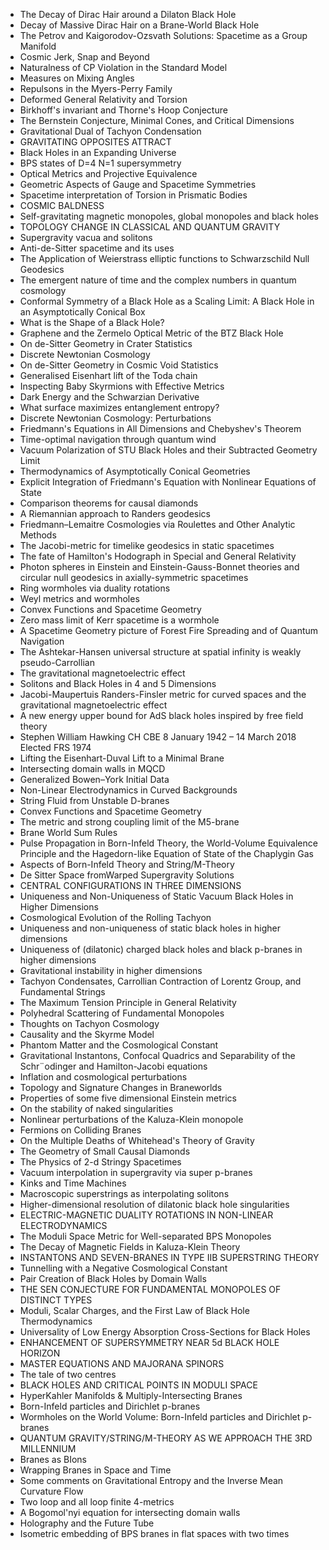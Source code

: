 

<ul>

                             

 <li><a target="_blank" href="https://github.com/manjunath5496/Gary-Gibbons-Publications/blob/master/gary(1).pdf" style="text-decoration:none;">The Decay of Dirac Hair around a Dilaton Black Hole</a></li>

 <li><a target="_blank" href="https://github.com/manjunath5496/Gary-Gibbons-Publications/blob/master/gary(2).pdf" style="text-decoration:none;">Decay of Massive Dirac Hair on a Brane-World Black Hole</a></li>

<li><a target="_blank" href="https://github.com/manjunath5496/Gary-Gibbons-Publications/blob/master/gary(3).pdf" style="text-decoration:none;">The Petrov and Kaigorodov-Ozsvath Solutions: Spacetime as a Group Manifold</a></li>
 <li><a target="_blank" href="https://github.com/manjunath5496/Gary-Gibbons-Publications/blob/master/gary(4).pdf" style="text-decoration:none;">Cosmic Jerk, Snap and Beyond</a></li>                              
<li><a target="_blank" href="https://github.com/manjunath5496/Gary-Gibbons-Publications/blob/master/gary(5).pdf" style="text-decoration:none;">Naturalness of CP Violation in the Standard Model</a></li>
<li><a target="_blank" href="https://github.com/manjunath5496/Gary-Gibbons-Publications/blob/master/gary(6).pdf" style="text-decoration:none;">Measures on Mixing Angles</a></li>
 <li><a target="_blank" href="https://github.com/manjunath5496/Gary-Gibbons-Publications/blob/master/gary(7).pdf" style="text-decoration:none;">Repulsons in the Myers-Perry Family</a></li>

 <li><a target="_blank" href="https://github.com/manjunath5496/Gary-Gibbons-Publications/blob/master/gary(8).pdf" style="text-decoration:none;"> Deformed General Relativity and Torsion </a></li>
   <li><a target="_blank" href="https://github.com/manjunath5496/Gary-Gibbons-Publications/blob/master/gary(9).pdf" style="text-decoration:none;">Birkhoff's invariant and Thorne's Hoop Conjecture</a></li>
  
   
 <li><a target="_blank" href="https://github.com/manjunath5496/Gary-Gibbons-Publications/blob/master/gary(10).pdf" style="text-decoration:none;">The Bernstein Conjecture, Minimal Cones, and Critical Dimensions</a></li>                              
<li><a target="_blank" href="https://github.com/manjunath5496/Gary-Gibbons-Publications/blob/master/gary(11).pdf" style="text-decoration:none;">Gravitational Dual of Tachyon Condensation</a></li>
<li><a target="_blank" href="https://github.com/manjunath5496/Gary-Gibbons-Publications/blob/master/gary(12).pdf" style="text-decoration:none;">GRAVITATING OPPOSITES ATTRACT</a></li>
<li><a target="_blank" href="https://github.com/manjunath5496/Gary-Gibbons-Publications/blob/master/gary(13).pdf" style="text-decoration:none;">Black Holes in an Expanding Universe</a></li>

<li><a target="_blank" href="https://github.com/manjunath5496/Gary-Gibbons-Publications/blob/master/gary(14).pdf" style="text-decoration:none;">BPS states of D=4 N=1 supersymmetry</a></li>
                              
<li><a target="_blank" href="https://github.com/manjunath5496/Gary-Gibbons-Publications/blob/master/gary(15).pdf" style="text-decoration:none;">Optical Metrics and Projective
Equivalence</a></li>

<li><a target="_blank" href="https://github.com/manjunath5496/Gary-Gibbons-Publications/blob/master/gary(16).pdf" style="text-decoration:none;">Geometric Aspects of Gauge and Spacetime Symmetries</a></li>

  <li><a target="_blank" href="https://github.com/manjunath5496/Gary-Gibbons-Publications/blob/master/gary(17).pdf" style="text-decoration:none;">Spacetime interpretation of Torsion in Prismatic Bodies</a></li>   
  
<li><a target="_blank" href="https://github.com/manjunath5496/Gary-Gibbons-Publications/blob/master/gary(18).pdf" style="text-decoration:none;">COSMIC BALDNESS</a></li> 

  
<li><a target="_blank" href="https://github.com/manjunath5496/Gary-Gibbons-Publications/blob/master/gary(19).pdf" style="text-decoration:none;">Self-gravitating magnetic monopoles, global monopoles and black holes</a></li> 

<li><a target="_blank" href="https://github.com/manjunath5496/Gary-Gibbons-Publications/blob/master/gary(20).pdf" style="text-decoration:none;">TOPOLOGY CHANGE IN CLASSICAL AND QUANTUM GRAVITY</a></li>

<li><a target="_blank" href="https://github.com/manjunath5496/Gary-Gibbons-Publications/blob/master/gary(21).pdf" style="text-decoration:none;">Supergravity vacua and solitons</a></li>
<li><a target="_blank" href="https://github.com/manjunath5496/Gary-Gibbons-Publications/blob/master/gary(22).pdf" style="text-decoration:none;">Anti-de-Sitter spacetime and its uses</a></li> 
 <li><a target="_blank" href="https://github.com/manjunath5496/Gary-Gibbons-Publications/blob/master/gary(23).pdf" style="text-decoration:none;">The Application of Weierstrass elliptic functions to Schwarzschild Null Geodesics</a></li> 
 

   <li><a target="_blank" href="https://github.com/manjunath5496/Gary-Gibbons-Publications/blob/master/gary(24).pdf" style="text-decoration:none;">The emergent nature of time and the complex numbers in quantum cosmology</a></li>
 
   <li><a target="_blank" href="https://github.com/manjunath5496/Gary-Gibbons-Publications/blob/master/gary(25).pdf" style="text-decoration:none;">Conformal Symmetry of a Black Hole as a Scaling Limit: A Black Hole in an Asymptotically Conical Box</a></li>                              
 <li><a target="_blank" href="https://github.com/manjunath5496/Gary-Gibbons-Publications/blob/master/gary(26).pdf" style="text-decoration:none;">What is the Shape of a Black Hole?</a></li>
 <li><a target="_blank" href="https://github.com/manjunath5496/Gary-Gibbons-Publications/blob/master/gary(27).pdf" style="text-decoration:none;">Graphene and the Zermelo Optical Metric of the BTZ Black Hole</a></li>
   
 
   <li><a target="_blank" href="https://github.com/manjunath5496/Gary-Gibbons-Publications/blob/master/gary(28).pdf" style="text-decoration:none;">On de-Sitter Geometry in Crater Statistics</a></li>
 
   <li><a target="_blank" href="https://github.com/manjunath5496/Gary-Gibbons-Publications/blob/master/gary(29).pdf" style="text-decoration:none;">Discrete Newtonian Cosmology</a></li>                              

  <li><a target="_blank" href="https://github.com/manjunath5496/Gary-Gibbons-Publications/blob/master/gary(30).pdf" style="text-decoration:none;">On de-Sitter Geometry in Cosmic Void Statistics</a></li>
 
   <li><a target="_blank" href="https://github.com/manjunath5496/Gary-Gibbons-Publications/blob/master/gary(31).pdf" style="text-decoration:none;">Generalised Eisenhart lift of the Toda chain</a></li> 
    <li><a target="_blank" href="https://github.com/manjunath5496/Gary-Gibbons-Publications/blob/master/gary(32).pdf" style="text-decoration:none;">Inspecting Baby Skyrmions with Effective Metrics</a></li> 

   <li><a target="_blank" href="https://github.com/manjunath5496/Gary-Gibbons-Publications/blob/master/gary(33).pdf" style="text-decoration:none;">Dark Energy and the Schwarzian Derivative</a></li>                              

  <li><a target="_blank" href="https://github.com/manjunath5496/Gary-Gibbons-Publications/blob/master/gary(34).pdf" style="text-decoration:none;">What surface maximizes entanglement entropy?</a></li> 
 
  <li><a target="_blank" href="https://github.com/manjunath5496/Gary-Gibbons-Publications/blob/master/gary(35).pdf" style="text-decoration:none;">Discrete Newtonian Cosmology: Perturbations</a></li> 

  <li><a target="_blank" href="https://github.com/manjunath5496/Gary-Gibbons-Publications/blob/master/gary(36).pdf" style="text-decoration:none;">Friedmann's Equations in All Dimensions and Chebyshev's Theorem</a></li> 
 
<li><a target="_blank" href="https://github.com/manjunath5496/Gary-Gibbons-Publications/blob/master/gary(37).pdf" style="text-decoration:none;">Time-optimal navigation through quantum wind</a></li>
 <li><a target="_blank" href="https://github.com/manjunath5496/Gary-Gibbons-Publications/blob/master/gary(38).pdf" style="text-decoration:none;">Vacuum Polarization of STU Black Holes and their Subtracted Geometry Limit</a></li>
<li><a target="_blank" href="https://github.com/manjunath5496/Gary-Gibbons-Publications/blob/master/gary(39).pdf" style="text-decoration:none;">Thermodynamics of Asymptotically Conical Geometries</a></li>
 <li><a target="_blank" href="https://github.com/manjunath5496/Gary-Gibbons-Publications/blob/master/gary(40).pdf" style="text-decoration:none;">Explicit Integration of Friedmann's Equation with Nonlinear Equations of State</a></li>                              
<li><a target="_blank" href="https://github.com/manjunath5496/Gary-Gibbons-Publications/blob/master/gary(41).pdf" style="text-decoration:none;">Comparison theorems for causal diamonds</a></li>
<li><a target="_blank" href="https://github.com/manjunath5496/Gary-Gibbons-Publications/blob/master/gary(42).pdf" style="text-decoration:none;">A Riemannian approach to Randers geodesics</a></li>
 
  <li><a target="_blank" href="https://github.com/manjunath5496/Gary-Gibbons-Publications/blob/master/gary(43).pdf" style="text-decoration:none;">Friedmann–Lemaitre Cosmologies
via Roulettes and Other Analytic Methods</a></li>
 <li><a target="_blank" href="https://github.com/manjunath5496/Gary-Gibbons-Publications/blob/master/gary(44).pdf" style="text-decoration:none;">The Jacobi-metric for timelike geodesics in static spacetimes</a></li>
   <li><a target="_blank" href="https://github.com/manjunath5496/Gary-Gibbons-Publications/blob/master/gary(45).pdf" style="text-decoration:none;">The fate of Hamilton's Hodograph in Special and General Relativity</a></li>  
   
<li><a target="_blank" href="https://github.com/manjunath5496/Gary-Gibbons-Publications/blob/master/gary(46).pdf" style="text-decoration:none;">Photon spheres in Einstein and Einstein-Gauss-Bonnet theories and circular null geodesics in axially-symmetric spacetimes</a></li> 
                             
<li><a target="_blank" href="https://github.com/manjunath5496/Gary-Gibbons-Publications/blob/master/gary(47).pdf" style="text-decoration:none;">Ring wormholes via duality rotations</a></li>
<li><a target="_blank" href="https://github.com/manjunath5496/Gary-Gibbons-Publications/blob/master/gary(48).pdf" style="text-decoration:none;">Weyl metrics and wormholes</a></li>

<li><a target="_blank" href="https://github.com/manjunath5496/Gary-Gibbons-Publications/blob/master/gary(49).pdf" style="text-decoration:none;">Convex Functions and Spacetime Geometry </a></li>
                              
<li><a target="_blank" href="https://github.com/manjunath5496/Gary-Gibbons-Publications/blob/master/gary(50).pdf" style="text-decoration:none;">Zero mass limit of Kerr spacetime is a wormhole</a></li>
<li><a target="_blank" href="https://github.com/manjunath5496/Gary-Gibbons-Publications/blob/master/gary(51).pdf" style="text-decoration:none;">A Spacetime Geometry picture of Forest Fire Spreading and of Quantum Navigation</a></li>
<li><a target="_blank" href="https://github.com/manjunath5496/Gary-Gibbons-Publications/blob/master/gary(52).pdf" style="text-decoration:none;">The Ashtekar-Hansen universal structure at spatial infinity is weakly pseudo-Carrollian </a></li>

<li><a target="_blank" href="https://github.com/manjunath5496/Gary-Gibbons-Publications/blob/master/gary(53).pdf" style="text-decoration:none;">The gravitational magnetoelectric effect</a></li>
 
<li><a target="_blank" href="https://github.com/manjunath5496/Gary-Gibbons-Publications/blob/master/gary(54).pdf" style="text-decoration:none;">Solitons and Black Holes in 4 and 5 Dimensions </a></li>

<li><a target="_blank" href="https://github.com/manjunath5496/Gary-Gibbons-Publications/blob/master/gary(55).pdf" style="text-decoration:none;">Jacobi-Maupertuis Randers-Finsler metric for curved spaces and the gravitational magnetoelectric effect</a></li>
 
  <li><a target="_blank" href="https://github.com/manjunath5496/Gary-Gibbons-Publications/blob/master/gary(56).pdf" style="text-decoration:none;">A new energy upper bound for AdS black holes inspired by free field theory</a></li>                              

  <li><a target="_blank" href="https://github.com/manjunath5496/Gary-Gibbons-Publications/blob/master/gary(57).pdf" style="text-decoration:none;">Stephen William Hawking CH CBE
8 January 1942 – 14 March 2018 Elected FRS 1974</a></li>
 
   <li><a target="_blank" href="https://github.com/manjunath5496/Gary-Gibbons-Publications/blob/master/gary(58).pdf" style="text-decoration:none;">Lifting the Eisenhart-Duval Lift to a Minimal Brane</a></li>
    <li><a target="_blank" href="https://github.com/manjunath5496/Gary-Gibbons-Publications/blob/master/gary(59).pdf" style="text-decoration:none;">Intersecting domain walls in MQCD</a></li>
 
  <li><a target="_blank" href="https://github.com/manjunath5496/Gary-Gibbons-Publications/blob/master/gary(60).pdf" style="text-decoration:none;">Generalized Bowen–York Initial Data</a></li>
 
   <li><a target="_blank" href="https://github.com/manjunath5496/Gary-Gibbons-Publications/blob/master/gary(61).pdf" style="text-decoration:none;">Non-Linear Electrodynamics in Curved Backgrounds</a></li>
 
   <li><a target="_blank" href="https://github.com/manjunath5496/Gary-Gibbons-Publications/blob/master/gary(62).pdf" style="text-decoration:none;">String Fluid from Unstable D-branes</a></li>
 
   <li><a target="_blank" href="https://github.com/manjunath5496/Gary-Gibbons-Publications/blob/master/gary(63).pdf" style="text-decoration:none;">Convex Functions and Spacetime Geometry</a></li>                              

  <li><a target="_blank" href="https://github.com/manjunath5496/Gary-Gibbons-Publications/blob/master/gary(64).pdf" style="text-decoration:none;">The metric and strong coupling limit of the M5-brane</a></li>
 
   <li><a target="_blank" href="https://github.com/manjunath5496/Gary-Gibbons-Publications/blob/master/gary(65).pdf" style="text-decoration:none;">Brane World Sum Rules </a></li> 

   <li><a target="_blank" href="https://github.com/manjunath5496/Gary-Gibbons-Publications/blob/master/gary(66).pdf" style="text-decoration:none;">Pulse Propagation in Born-Infeld Theory, the World-Volume Equivalence Principle and the Hagedorn-like Equation of State of the Chaplygin Gas</a></li> 
 
   <li><a target="_blank" href="https://github.com/manjunath5496/Gary-Gibbons-Publications/blob/master/gary(67).pdf" style="text-decoration:none;">Aspects of Born-Infeld Theory and String/M-Theory</a></li>                              

  <li><a target="_blank" href="https://github.com/manjunath5496/Gary-Gibbons-Publications/blob/master/gary(68).pdf" style="text-decoration:none;">De Sitter Space fromWarped Supergravity Solutions</a></li> 
 
  
   <li><a target="_blank" href="https://github.com/manjunath5496/Gary-Gibbons-Publications/blob/master/gary(69).pdf" style="text-decoration:none;">CENTRAL CONFIGURATIONS IN THREE DIMENSIONS</a></li>                              

  <li><a target="_blank" href="https://github.com/manjunath5496/Gary-Gibbons-Publications/blob/master/gary(70).pdf" style="text-decoration:none;">Uniqueness and Non-Uniqueness of Static Vacuum Black Holes in Higher Dimensions</a></li> 
  
 
 <li><a target="_blank" href="https://github.com/manjunath5496/Gary-Gibbons-Publications/blob/master/gary(71).pdf" style="text-decoration:none;">Cosmological Evolution of the Rolling Tachyon</a></li>
 
 <li><a target="_blank" href="https://github.com/manjunath5496/Gary-Gibbons-Publications/blob/master/gary(72).pdf" style="text-decoration:none;">Uniqueness and non-uniqueness of static black holes in higher dimensions</a></li> 
 
 
 <li><a target="_blank" href="https://github.com/manjunath5496/Gary-Gibbons-Publications/blob/master/gary(73).pdf" style="text-decoration:none;">Uniqueness of (dilatonic) charged black holes and black p-branes in higher dimensions</a></li>
  <li><a target="_blank" href="https://github.com/manjunath5496/Gary-Gibbons-Publications/blob/master/gary(74).pdf" style="text-decoration:none;">Gravitational instability in higher dimensions</a></li>
    <li><a target="_blank" href="https://github.com/manjunath5496/Gary-Gibbons-Publications/blob/master/gary(75).pdf" style="text-decoration:none;">Tachyon Condensates, Carrollian Contraction of Lorentz Group, and Fundamental Strings</a></li>                        
<li><a target="_blank" href="https://github.com/manjunath5496/Gary-Gibbons-Publications/blob/master/gary(76).pdf" style="text-decoration:none;">The Maximum Tension Principle in General Relativity</a></li>


   <li><a target="_blank" href="https://github.com/manjunath5496/Gary-Gibbons-Publications/blob/master/gary(77).pdf" style="text-decoration:none;">Polyhedral Scattering of Fundamental Monopoles</a></li>
 
   <li><a target="_blank" href="https://github.com/manjunath5496/Gary-Gibbons-Publications/blob/master/gary(78).pdf" style="text-decoration:none;">Thoughts on Tachyon Cosmology</a></li>
 
   <li><a target="_blank" href="https://github.com/manjunath5496/Gary-Gibbons-Publications/blob/master/gary(79).pdf" style="text-decoration:none;">Causality and the Skyrme Model</a></li>                              

  <li><a target="_blank" href="https://github.com/manjunath5496/Gary-Gibbons-Publications/blob/master/gary(80).pdf" style="text-decoration:none;">Phantom Matter and the Cosmological Constant</a></li>
 
   <li><a target="_blank" href="https://github.com/manjunath5496/Gary-Gibbons-Publications/blob/master/gary(81).pdf" style="text-decoration:none;">Gravitational Instantons, Confocal Quadrics and Separability of the Schr¨odinger and Hamilton-Jacobi equations </a></li> 

   <li><a target="_blank" href="https://github.com/manjunath5496/Gary-Gibbons-Publications/blob/master/gary(82).pdf" style="text-decoration:none;">Inflation and cosmological perturbations </a></li> 
 
   <li><a target="_blank" href="https://github.com/manjunath5496/Gary-Gibbons-Publications/blob/master/gary(83).pdf" style="text-decoration:none;">Topology and Signature Changes in Braneworlds</a></li>                              

  <li><a target="_blank" href="https://github.com/manjunath5496/Gary-Gibbons-Publications/blob/master/gary(84).pdf" style="text-decoration:none;">Properties of some five dimensional Einstein metrics</a></li> 
 
  
   <li><a target="_blank" href="https://github.com/manjunath5496/Gary-Gibbons-Publications/blob/master/gary(85).pdf" style="text-decoration:none;">On the stability of naked singularities</a></li>                              

  <li><a target="_blank" href="https://github.com/manjunath5496/Gary-Gibbons-Publications/blob/master/gary(86).pdf" style="text-decoration:none;">Nonlinear perturbations of the Kaluza-Klein monopole</a></li> 
  
 
 <li><a target="_blank" href="https://github.com/manjunath5496/Gary-Gibbons-Publications/blob/master/gary(87).pdf" style="text-decoration:none;">Fermions on Colliding Branes</a></li>
 
 <li><a target="_blank" href="https://github.com/manjunath5496/Gary-Gibbons-Publications/blob/master/gary(88).pdf" style="text-decoration:none;">On the Multiple Deaths of Whitehead's Theory of Gravity</a></li> 
 
 
 <li><a target="_blank" href="https://github.com/manjunath5496/Gary-Gibbons-Publications/blob/master/gary(89).pdf" style="text-decoration:none;">The Geometry of Small Causal Diamonds</a></li>
  <li><a target="_blank" href="https://github.com/manjunath5496/Gary-Gibbons-Publications/blob/master/gary(90).pdf" style="text-decoration:none;">The Physics of 2-d Stringy Spacetimes</a></li>
    <li><a target="_blank" href="https://github.com/manjunath5496/Gary-Gibbons-Publications/blob/master/gary(91).pdf" style="text-decoration:none;">Vacuum interpolation in supergravity via super p-branes</a></li>                        
<li><a target="_blank" href="https://github.com/manjunath5496/Gary-Gibbons-Publications/blob/master/gary(92).pdf" style="text-decoration:none;">Kinks and Time Machines</a></li>


<li><a target="_blank" href="https://github.com/manjunath5496/Gary-Gibbons-Publications/blob/master/gary(93).pdf" style="text-decoration:none;">Macroscopic superstrings as interpolating solitons</a></li>
 
 <li><a target="_blank" href="https://github.com/manjunath5496/Gary-Gibbons-Publications/blob/master/gary(94).pdf" style="text-decoration:none;">Higher-dimensional resolution of dilatonic black hole singularities</a></li> 
 
 
 <li><a target="_blank" href="https://github.com/manjunath5496/Gary-Gibbons-Publications/blob/master/gary(95).pdf" style="text-decoration:none;">ELECTRIC-MAGNETIC DUALITY
ROTATIONS IN NON-LINEAR ELECTRODYNAMICS</a></li>
  <li><a target="_blank" href="https://github.com/manjunath5496/Gary-Gibbons-Publications/blob/master/gary(96).pdf" style="text-decoration:none;">The Moduli Space Metric for Well-separated BPS Monopoles</a></li>
    <li><a target="_blank" href="https://github.com/manjunath5496/Gary-Gibbons-Publications/blob/master/gary(97).pdf" style="text-decoration:none;">The Decay of Magnetic Fields in Kaluza-Klein Theory</a></li>                        
<li><a target="_blank" href="https://github.com/manjunath5496/Gary-Gibbons-Publications/blob/master/gary(98).pdf" style="text-decoration:none;">INSTANTONS AND SEVEN-BRANES
IN TYPE IIB SUPERSTRING THEORY</a></li>


 <li><a target="_blank" href="https://github.com/manjunath5496/Gary-Gibbons-Publications/blob/master/gary(99).pdf" style="text-decoration:none;">Tunnelling with a Negative Cosmological Constant</a></li>
  <li><a target="_blank" href="https://github.com/manjunath5496/Gary-Gibbons-Publications/blob/master/gary(100).pdf" style="text-decoration:none;">Pair Creation of Black Holes by Domain Walls</a></li>
    <li><a target="_blank" href="https://github.com/manjunath5496/Gary-Gibbons-Publications/blob/master/gary(101).pdf" style="text-decoration:none;">THE SEN CONJECTURE FOR
FUNDAMENTAL MONOPOLES OF DISTINCT TYPES</a></li>                        
<li><a target="_blank" href="https://github.com/manjunath5496/Gary-Gibbons-Publications/blob/master/gary(102).pdf" style="text-decoration:none;">Moduli, Scalar Charges, and the First Law of Black Hole Thermodynamics</a></li>


 <li><a target="_blank" href="https://github.com/manjunath5496/Gary-Gibbons-Publications/blob/master/gary(103).pdf" style="text-decoration:none;">Universality of Low Energy Absorption Cross-Sections for Black Holes</a></li>
  <li><a target="_blank" href="https://github.com/manjunath5496/Gary-Gibbons-Publications/blob/master/gary(104).pdf" style="text-decoration:none;">ENHANCEMENT OF SUPERSYMMETRY
NEAR 5d BLACK HOLE HORIZON</a></li>
    <li><a target="_blank" href="https://github.com/manjunath5496/Gary-Gibbons-Publications/blob/master/gary(105).pdf" style="text-decoration:none;">MASTER EQUATIONS AND MAJORANA SPINORS</a></li>                        
<li><a target="_blank" href="https://github.com/manjunath5496/Gary-Gibbons-Publications/blob/master/gary(106).pdf" style="text-decoration:none;">The tale of two centres</a></li>


 <li><a target="_blank" href="https://github.com/manjunath5496/Gary-Gibbons-Publications/blob/master/gary(107).pdf" style="text-decoration:none;">BLACK HOLES AND CRITICAL POINTS
IN MODULI SPACE</a></li>
  <li><a target="_blank" href="https://github.com/manjunath5496/Gary-Gibbons-Publications/blob/master/gary(108).pdf" style="text-decoration:none;">HyperKahler Manifolds & Multiply-Intersecting Branes</a></li>
    <li><a target="_blank" href="https://github.com/manjunath5496/Gary-Gibbons-Publications/blob/master/gary(109).pdf" style="text-decoration:none;">Born-Infeld particles and Dirichlet p-branes</a></li>                        
<li><a target="_blank" href="https://github.com/manjunath5496/Gary-Gibbons-Publications/blob/master/gary(110).pdf" style="text-decoration:none;">Wormholes on the World Volume: Born-Infeld particles and Dirichlet p-branes</a></li>


 <li><a target="_blank" href="https://github.com/manjunath5496/Gary-Gibbons-Publications/blob/master/gary(111).pdf" style="text-decoration:none;">QUANTUM GRAVITY/STRING/M-THEORY AS WE APPROACH THE 3RD MILLENNIUM</a></li>
  <li><a target="_blank" href="https://github.com/manjunath5496/Gary-Gibbons-Publications/blob/master/gary(112).pdf" style="text-decoration:none;">Branes as BIons</a></li>
    <li><a target="_blank" href="https://github.com/manjunath5496/Gary-Gibbons-Publications/blob/master/gary(113).pdf" style="text-decoration:none;">Wrapping Branes in Space and Time</a></li>                        
<li><a target="_blank" href="https://github.com/manjunath5496/Gary-Gibbons-Publications/blob/master/gary(114).pdf" style="text-decoration:none;">Some comments on Gravitational Entropy and the Inverse Mean Curvature Flow</a></li>


 <li><a target="_blank" href="https://github.com/manjunath5496/Gary-Gibbons-Publications/blob/master/gary(115).pdf" style="text-decoration:none;">Two loop and all loop finite 4-metrics</a></li>
  <li><a target="_blank" href="https://github.com/manjunath5496/Gary-Gibbons-Publications/blob/master/gary(116).pdf" style="text-decoration:none;">A Bogomol'nyi equation for intersecting domain walls</a></li>
    <li><a target="_blank" href="https://github.com/manjunath5496/Gary-Gibbons-Publications/blob/master/gary(117).pdf" style="text-decoration:none;">Holography and the Future Tube</a></li>                        
<li><a target="_blank" href="https://github.com/manjunath5496/Gary-Gibbons-Publications/blob/master/gary(118).pdf" style="text-decoration:none;">Isometric embedding of BPS branes in flat spaces with two times</a></li>


</ul>
